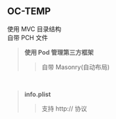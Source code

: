 <h2>OC-TEMP</h2>

使用 MVC 目录结构 <br>
自带 PCH 文件	<br>
><b>使用 Pod 管理第三方框架</b>
>>自带 Masonry(自动布局)

&nbsp;
><b>info.plist</b>
>>支持 http:// 协议

